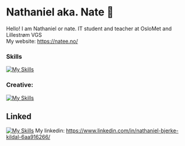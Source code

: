 # Nathaniel aka. Nate 👋
Hello! I am Nathaniel or nate. IT student and teacher at OsloMet and Lillestrøm VGS <br>
My website: https://natee.no/
### Skills
[![My Skills](https://skillicons.dev/icons?i=js,java,firebase,mysql,py,react,idea,postman)](https://skillicons.dev)


### Creative: 
[![My Skills](https://skillicons.dev/icons?i=ae,au,ai,ps,pr,xd,blender,figma)](https://skillicons.dev)

## Linked 
[![My Skills](https://skillicons.dev/icons?i=linkedin)](https://skillicons.dev) My linkedin: https://www.linkedin.com/in/nathaniel-bjerke-kildal-6aa916266/



